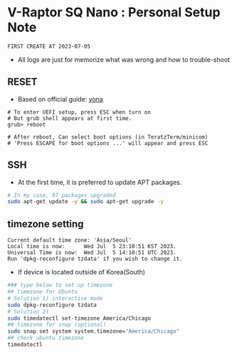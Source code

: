 # V-Raptor SQ Nano : Personal Setup Note

```message
FIRST CREATE AT 2023-07-05
```

- All logs are just for memorize what was wrong and how to trouble-shoot

## RESET

- Based on official guide: [yona](https://yona.xslab.co.kr/%EC%97%91%EC%84%B8%EC%8A%A4%EB%9E%A9/HOWTO-V-Raptor-SQ-nano/post/23)

```shell
# To enter UEFI setup, press ESC when turn on
# But grub shell appears at first time.
grub> reboot

# After reboot, Can select boot options (in TeratzTerm/minicom)
# 'Press ESCAPE for boot options ...' will appear and press ESC
```

## SSH

- At the first time, it is preferred to update APT packages.

```bash
# In my case, 97 packages upgraded
sudo apt-get update -y && sudo apt-get upgrade -y
```

## timezone setting

```shell
Current default time zone: 'Asia/Seoul'
Local time is now:      Wed Jul  5 23:10:51 KST 2023.
Universal Time is now:  Wed Jul  5 14:10:51 UTC 2023.
Run 'dpkg-reconfigure tzdata' if you wish to change it.
```

- If device is located outside of Korea(South)

```bash
### type below to set up timezone
## timezone for Ubuntu
# Solution 1) interactive mode
sudo dpkg-reconfigure tzdata
# Solution 2)
sudo timedatectl set-timezone America/Chicago 
## timezone for snap (optional)
sudo snap set system system.timezone="America/Chicago"
## check ubuntu timezone
timedatectl
```